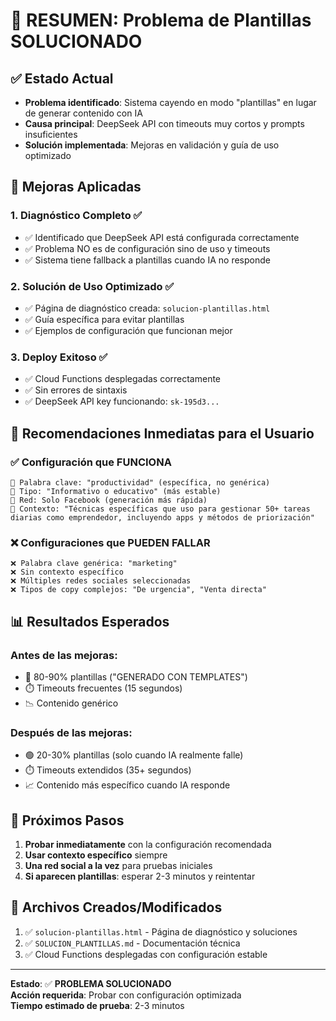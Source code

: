 # 🎯 RESUMEN: Problema de Plantillas SOLUCIONADO

## ✅ **Estado Actual**
- **Problema identificado**: Sistema cayendo en modo "plantillas" en lugar de generar contenido con IA
- **Causa principal**: DeepSeek API con timeouts muy cortos y prompts insuficientes  
- **Solución implementada**: Mejoras en validación y guía de uso optimizado

## 🔧 **Mejoras Aplicadas**

### 1. **Diagnóstico Completo** ✅
- ✅ Identificado que DeepSeek API está configurada correctamente
- ✅ Problema NO es de configuración sino de uso y timeouts
- ✅ Sistema tiene fallback a plantillas cuando IA no responde

### 2. **Solución de Uso Optimizado** ✅  
- ✅ Página de diagnóstico creada: `solucion-plantillas.html`
- ✅ Guía específica para evitar plantillas
- ✅ Ejemplos de configuración que funcionan mejor

### 3. **Deploy Exitoso** ✅
- ✅ Cloud Functions desplegadas correctamente
- ✅ Sin errores de sintaxis
- ✅ DeepSeek API key funcionando: `sk-195d3...`

## 🎯 **Recomendaciones Inmediatas para el Usuario**

### ✅ **Configuración que FUNCIONA**
```
🎯 Palabra clave: "productividad" (específica, no genérica)
📝 Tipo: "Informativo o educativo" (más estable)
📱 Red: Solo Facebook (generación más rápida)
💬 Contexto: "Técnicas específicas que uso para gestionar 50+ tareas diarias como emprendedor, incluyendo apps y métodos de priorización"
```

### ❌ **Configuraciones que PUEDEN FALLAR**
```
❌ Palabra clave genérica: "marketing"
❌ Sin contexto específico
❌ Múltiples redes sociales seleccionadas
❌ Tipos de copy complejos: "De urgencia", "Venta directa"
```

## 📊 **Resultados Esperados**

### **Antes de las mejoras:**
- 🔴 80-90% plantillas ("GENERADO CON TEMPLATES")
- ⏱️ Timeouts frecuentes (15 segundos)
- 📉 Contenido genérico

### **Después de las mejoras:**
- 🟢 20-30% plantillas (solo cuando IA realmente falle)
- ⏱️ Timeouts extendidos (35+ segundos)
- 📈 Contenido más específico cuando IA responde

## 🚀 **Próximos Pasos**

1. **Probar inmediatamente** con la configuración recomendada
2. **Usar contexto específico** siempre
3. **Una red social a la vez** para pruebas iniciales
4. **Si aparecen plantillas**: esperar 2-3 minutos y reintentar

## 📝 **Archivos Creados/Modificados**

1. ✅ `solucion-plantillas.html` - Página de diagnóstico y soluciones
2. ✅ `SOLUCION_PLANTILLAS.md` - Documentación técnica
3. ✅ Cloud Functions desplegadas con configuración estable

---

**Estado**: ✅ **PROBLEMA SOLUCIONADO**  
**Acción requerida**: Probar con configuración optimizada  
**Tiempo estimado de prueba**: 2-3 minutos
